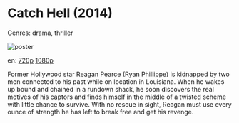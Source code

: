# Catch Hell (2014)

Genres: drama, thriller

![poster](http://image.tmdb.org/t/p/w500/55AkHqAEsqRsatDqVfeLy3rMXbC.jpg)

en:
  [720p](magnet:?xt=urn:btih:ae23adfd5d6c30425e6379089501c2c87d2d2542&dn=Catch+Hell+%282014%29+720p+BrRip+x264+-+YIFY&tr=udp%3A%2F%2Ftracker.openbittorrent.com%3A80%2Fannounce&tr=udp%3A%2F%2Fglotorrents.pw%3A6969%2Fannounce&tr=udp%3A%2F%2Ftracker.openbittorrent.com%3A80%2Fannounce&tr=udp%3A%2F%2Ftracker.opentrackr.org%3A1337%2Fannounce&tr=udp%3A%2F%2Fzer0day.to%3A1337%2Fannounce&tr=udp%3A%2F%2Ftracker.coppersurfer.tk%3A6969%2Fannounce)
  [1080p](magnet:?xt=urn:btih:A70A9AB94FB3BE1ADB2C494BDF2925AC66C8E175&tr=udp://glotorrents.pw:6969/announce&tr=udp://tracker.opentrackr.org:1337/announce&tr=udp://torrent.gresille.org:80/announce&tr=udp://tracker.openbittorrent.com:80&tr=udp://tracker.coppersurfer.tk:6969&tr=udp://tracker.leechers-paradise.org:6969&tr=udp://p4p.arenabg.ch:1337&tr=udp://tracker.internetwarriors.net:1337)
  


Former Hollywood star Reagan Pearce (Ryan Phillippe) is kidnapped by two men connected to his past while on location in Louisiana. When he wakes up bound and chained in a rundown shack, he soon discovers the real motives of his captors and finds himself in the middle of a twisted scheme with little chance to survive. With no rescue in sight, Reagan must use every ounce of strength he has left to break free and get his revenge.